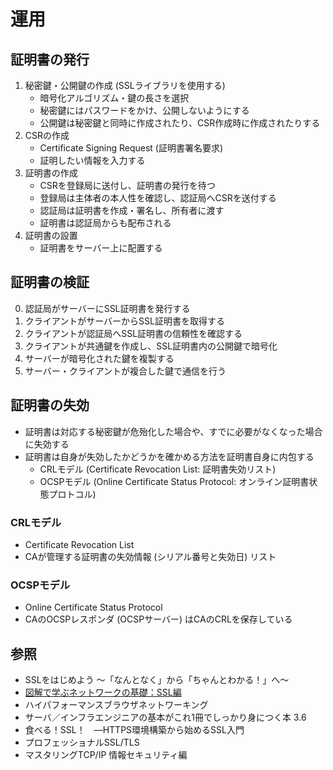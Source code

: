 # 運用
## 証明書の発行
1. 秘密鍵・公開鍵の作成 (SSLライブラリを使用する)
    - 暗号化アルゴリズム・鍵の長さを選択
    - 秘密鍵にはパスワードをかけ、公開しないようにする
    - 公開鍵は秘密鍵と同時に作成されたり、CSR作成時に作成されたりする
2. CSRの作成
    - Certificate Signing Request (証明書署名要求)
    - 証明したい情報を入力する
3. 証明書の作成
    - CSRを登録局に送付し、証明書の発行を待つ
    - 登録局は主体者の本人性を確認し、認証局へCSRを送付する
    - 認証局は証明書を作成・署名し、所有者に渡す
    - 証明書は認証局からも配布される
4. 証明書の設置
    - 証明書をサーバー上に配置する

## 証明書の検証
0. 認証局がサーバーにSSL証明書を発行する
1. クライアントがサーバーからSSL証明書を取得する
2. クライアントが認証局へSSL証明書の信頼性を確認する
3. クライアントが共通鍵を作成し、SSL証明書内の公開鍵で暗号化
4. サーバーが暗号化された鍵を複製する
5. サーバー・クライアントが複合した鍵で通信を行う

## 証明書の失効
- 証明書は対応する秘密鍵が危殆化した場合や、すでに必要がなくなった場合に失効する
- 証明書は自身が失効したかどうかを確かめる方法を証明書自身に内包する
  - CRLモデル (Certificate Revocation List: 証明書失効リスト)
  - OCSPモデル (Online Certificate Status Protocol: オンライン証明書状態プロトコル)

### CRLモデル
- Certificate Revocation List
- CAが管理する証明書の失効情報 (シリアル番号と失効日) リスト

### OCSPモデル
- Online Certificate Status Protocol
- CAのOCSPレスポンダ (OCSPサーバー) はCAのCRLを保存している

## 参照
- SSLをはじめよう ～「なんとなく」から「ちゃんとわかる！」へ～
- [図解で学ぶネットワークの基礎：SSL編](https://xtech.nikkei.com/it/article/COLUMN/20071002/283518/)
- ハイパフォーマンスブラウザネットワーキング
- サーバ／インフラエンジニアの基本がこれ1冊でしっかり身につく本 3.6
- 食べる！SSL！　―HTTPS環境構築から始めるSSL入門
- プロフェッショナルSSL/TLS
- マスタリングTCP/IP 情報セキュリティ編
